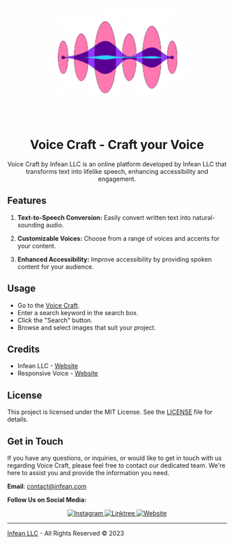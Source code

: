 <div align="center">

![Voice Craft](img/logo.png)

# Voice Craft - Craft your Voice

Voice Craft by Infean LLC is an online platform developed by Infean LLC that transforms text into lifelike speech, enhancing accessibility and engagement.

</div>

## Features

1. **Text-to-Speech Conversion:** Easily convert written text into natural-sounding audio.

2. **Customizable Voices:** Choose from a range of voices and accents for your content.

3. **Enhanced Accessibility:** Improve accessibility by providing spoken content for your audience.

## Usage

- Go to the [Voice Craft](https://voicecraft.infean.co/).
- Enter a search keyword in the search box.
- Click the "Search" button.
- Browse and select images that suit your project.

## Credits

- Infean LLC - [Website](https://infean.com)
- Responsive Voice - [Website](https://responsivevoice.org/)

## License

This project is licensed under the MIT License. See the [LICENSE](LICENSE) file for details.

## Get in Touch

If you have any questions, or inquiries, or would like to get in touch with us regarding Voice Craft, please feel free to contact our dedicated team. We're here to assist you and provide the information you need.

**Email**: [contact@infean.com](mailto:contact@infean.com)

**Follow Us on Social Media:**

<div align="center">
  
<a href="https://www.instagram.com/iamsrajj" target="_blank">
  <img src="https://img.shields.io/badge/Instagram-%23E4405F.svg?&style=for-the-badge&logo=instagram&logoColor=white" alt="Instagram">
</a>

<a href="https://linktr.ee/iamsrajj" target="_blank">
    <img src="https://img.shields.io/badge/Linktree-%23339933.svg?&style=for-the-badge&logo=linktree&logoColor=white" alt="Linktree">
  </a>

<a href="https://www.infean.com" target="_blank">
  <img src="https://img.shields.io/badge/Website-%23000000.svg?&style=for-the-badge&logo=website&logoColor=white" alt="Website">
</a>

</div>

---

[Infean LLC](https://infean.com) - All Rights Reserved © 2023
